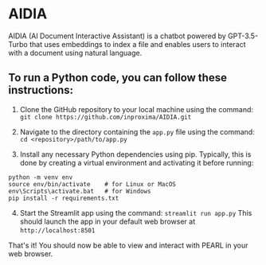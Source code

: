 # AIDIA
AIDIA (AI Document Interactive Assistant) is a chatbot powered by GPT-3.5-Turbo that uses embeddings to index a file and enables users to interact with a document using natural language.

## To run a Python code, you can follow these instructions:

1. Clone the GitHub repository to your local machine using the command:
```git clone https://github.com/inproxima/AIDIA.git```

2. Navigate to the directory containing the ```app.py``` file using the command:
```cd <repository>/path/to/app.py```

3. Install any necessary Python dependencies using pip. Typically, this is done by creating a virtual environment and activating it before running:
```
python -m venv env
source env/bin/activate    # for Linux or MacOS
env\Scripts\activate.bat   # for Windows
pip install -r requirements.txt
```


4. Start the Streamlit app using the command:
```streamlit run app.py```
This should launch the app in your default web browser at ```http://localhost:8501``` 

That's it! You should now be able to view and interact with PEARL in your web browser.

 
